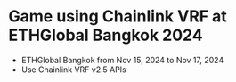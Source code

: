 # Game using Chainlink VRF at ETHGlobal Bangkok 2024

- ETHGlobal Bangkok from Nov 15, 2024 to Nov 17, 2024 
- Use Chainlink VRF v2.5 APIs


